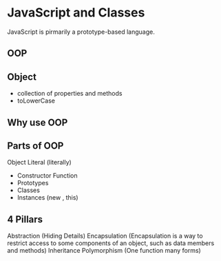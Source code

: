 # JavaScript and Classes
JavaScript is pirmarily a prototype-based language.

## OOP 

## Object
- collection of properties and methods
- toLowerCase

## Why use OOP


## Parts of OOP
Object Literal (literally) 


- Constructor Function
- Prototypes
- Classes
- Instances (new , this)        

## 4 Pillars
Abstraction (Hiding Details)
Encapsulation (Encapsulation is a way to restrict access to some components of an object, such as data members and methods)
Inheritance 
Polymorphism (One function many forms)